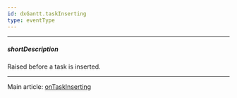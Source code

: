 ```yaml
---
id: dxGantt.taskInserting
type: eventType
---
```

---
##### shortDescription
Raised before a task is inserted.

---
Main article: [onTaskInserting](/api-reference/10%20UI%20Components/dxGantt/1%20Configuration/onTaskInserting.md '/Documentation/ApiReference/UI_Components/dxGantt/Configuration/#onTaskInserting')